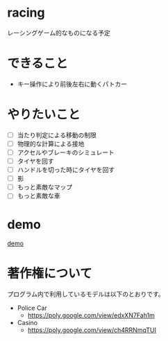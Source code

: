 # racing
レーシングゲーム的なものになる予定

# できること
* キー操作により前後左右に動くパトカー

# やりたいこと
- [ ] 当たり判定による移動の制限
- [ ] 物理的な計算による接地
- [ ] アクセルやブレーキのシミュレート
- [ ] タイヤを回す
- [ ] ハンドルを切った時にタイヤを回す
- [ ] 影
- [ ] もっと素敵なマップ
- [ ] もっと素敵な車

# demo
[demo]()

# 著作権について
プログラム内で利用しているモデルは以下のとおりです。

* Police Car
    * https://poly.google.com/view/edxXN7Fah1m
* Casino
    * https://poly.google.com/view/ch4RRNmqTUI
